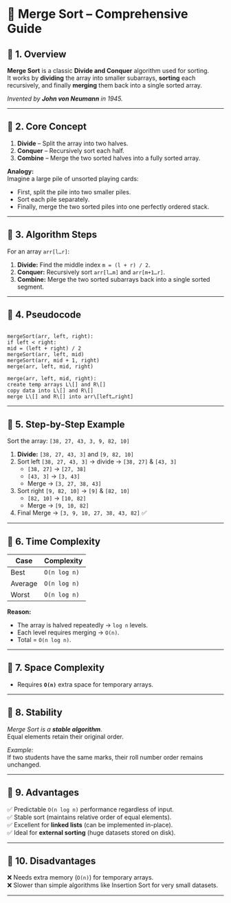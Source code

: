 # 📘 Merge Sort – Comprehensive Guide

## 🔹 1. Overview

**Merge Sort** is a classic **Divide and Conquer** algorithm used for sorting.  
It works by **dividing** the array into smaller subarrays, **sorting** each recursively, and finally **merging** them back into a single sorted array.

*Invented by **John von Neumann** in 1945.*

---

## 🔹 2. Core Concept

1. **Divide** – Split the array into two halves.
2. **Conquer** – Recursively sort each half.
3. **Combine** – Merge the two sorted halves into a fully sorted array.

**Analogy:**  
Imagine a large pile of unsorted playing cards:  
- First, split the pile into two smaller piles.  
- Sort each pile separately.  
- Finally, merge the two sorted piles into one perfectly ordered stack.

---

## 🔹 3. Algorithm Steps

For an array `arr[l…r]`:

1. **Divide:** Find the middle index `m = (l + r) / 2`.
2. **Conquer:** Recursively sort `arr[l…m]` and `arr[m+1…r]`.
3. **Combine:** Merge the two sorted subarrays back into a single sorted segment.

---

## 🔹 4. Pseudocode

```

mergeSort(arr, left, right):
if left < right:
mid = (left + right) / 2
mergeSort(arr, left, mid)
mergeSort(arr, mid + 1, right)
merge(arr, left, mid, right)

merge(arr, left, mid, right):
create temp arrays L\[] and R\[]
copy data into L\[] and R\[]
merge L\[] and R\[] into arr\[left…right]

```

---

## 🔹 5. Step-by-Step Example

Sort the array: `[38, 27, 43, 3, 9, 82, 10]`

1. **Divide:** `[38, 27, 43, 3]` and `[9, 82, 10]`
2. Sort left `[38, 27, 43, 3]` → divide → `[38, 27]` & `[43, 3]`
   * `[38, 27]` → `[27, 38]`
   * `[43, 3]` → `[3, 43]`
   * Merge → `[3, 27, 38, 43]`
3. Sort right `[9, 82, 10]` → `[9]` & `[82, 10]`
   * `[82, 10]` → `[10, 82]`
   * Merge → `[9, 10, 82]`
4. Final Merge → `[3, 9, 10, 27, 38, 43, 82]` ✅

---

## 🔹 6. Time Complexity

| Case         | Complexity |
| ------------ | ---------- |
| Best         | `O(n log n)` |
| Average      | `O(n log n)` |
| Worst        | `O(n log n)` |

**Reason:**  
- The array is halved repeatedly → `log n` levels.  
- Each level requires merging → `O(n)`.  
- Total = `O(n log n)`.

---

## 🔹 7. Space Complexity

* Requires **`O(n)`** extra space for temporary arrays.

---

## 🔹 8. Stability

*Merge Sort is a **stable algorithm**.*  
Equal elements retain their original order.

*Example:*  
If two students have the same marks, their roll number order remains unchanged.

---

## 🔹 9. Advantages

✅ Predictable `O(n log n)` performance regardless of input.  
✅ Stable sort (maintains relative order of equal elements).  
✅ Excellent for **linked lists** (can be implemented in-place).  
✅ Ideal for **external sorting** (huge datasets stored on disk).

---

## 🔹 10. Disadvantages

❌ Needs extra memory (`O(n)`) for temporary arrays.  
❌ Slower than simple algorithms like Insertion Sort for very small datasets.

---